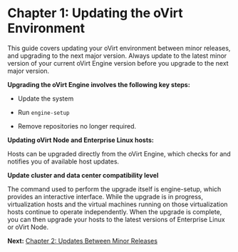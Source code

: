 # Chapter 1: Updating the oVirt Environment

This guide covers updating your oVirt environment between minor releases, and upgrading to the next major version. Always update to the latest minor version of your current oVirt Engine version before you upgrade to the next major version.

**Upgrading the oVirt Engine involves the following key steps:**

* Update the system

* Run `engine-setup`

* Remove repositories no longer required.

**Updating oVirt Node and Enterprise Linux hosts:**

Hosts can be upgraded directly from the oVirt Engine, which checks for and notifies you of available host updates.

**Update cluster and data center compatibility level**

The command used to perform the upgrade itself is engine-setup, which provides an interactive interface. While the upgrade is in progress, virtualization hosts and the virtual machines running on those virtualization hosts continue to operate independently. When the upgrade is complete, you can then upgrade your hosts to the latest versions of Enterprise Linux or oVirt Node.

**Next:** [Chapter 2: Updates Between Minor Releases](chap-Updates_between_Minor_Releases)
